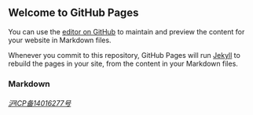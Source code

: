 ## Welcome to GitHub Pages

You can use the [editor on GitHub](https://github.com/maivl/fynut/edit/master/README.md) to maintain and preview the content for your website in Markdown files.

Whenever you commit to this repository, GitHub Pages will run [Jekyll](https://jekyllrb.com/) to rebuild the pages in your site, from the content in your Markdown files.

### Markdown

###### <a href='http://www.beian.miit.gov.cn' >沪ICP备14016277号</a>

